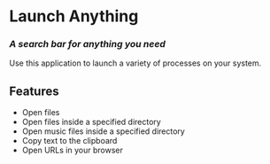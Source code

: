 # Launch Anything
### _A search bar for anything you need_

Use this application to launch a variety of processes on your system.

## Features

- Open files
- Open files inside a specified directory
- Open music files inside a specified directory
- Copy text to the clipboard
- Open URLs in your browser